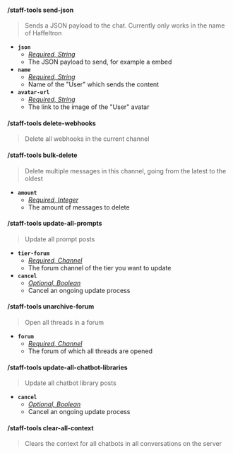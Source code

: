 #### /staff-tools send-json
> Sends a JSON payload to the chat. Currently only works in the name of Haffeltron
- **`json`**
  - *[Required, String](proompter-documentation/guides/Quickstart/Slash%20Commands.md####String)*
  - The JSON payload to send, for example a embed
- **`name`**
  - *[Required, String](proompter-documentation/guides/Quickstart/Slash%20Commands.md####String)*
  - Name of the "User" which sends the content
- **`avatar-url`**
  - *[Required, String](proompter-documentation/guides/Quickstart/Slash%20Commands.md####String)*
  - The link to the image of the "User" avatar

#### /staff-tools delete-webhooks
> Delete all webhooks in the current channel

#### /staff-tools bulk-delete
> Delete multiple messages in this channel, going from the latest to the oldest
- **`amount`**
  - *[Required, Integer](proompter-documentation/guides/Quickstart/Slash%20Commands.md####Integer)*
  - The amount of messages to delete

#### /staff-tools update-all-prompts
> Update all prompt posts
- **`tier-forum`**
  - *[Required, Channel](proompter-documentation/guides/Quickstart/Slash%20Commands.md####Channel)*
  - The forum channel of the tier you want to update
- **`cancel`**
  - *[Optional, Boolean](proompter-documentation/guides/Quickstart/Slash%20Commands.md####Boolean)*
  - Cancel an ongoing update process

#### /staff-tools unarchive-forum
> Open all threads in a forum
- **`forum`**
  - *[Required, Channel](proompter-documentation/guides/Quickstart/Slash%20Commands.md####Channel)*
  - The forum of which all threads are opened

#### /staff-tools update-all-chatbot-libraries
> Update all chatbot library posts
- **`cancel`**
  - *[Optional, Boolean](proompter-documentation/guides/Quickstart/Slash%20Commands.md####Boolean)*
  - Cancel an ongoing update process

#### /staff-tools clear-all-context
> Clears the context for all chatbots in all conversations on the server